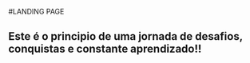 #LANDING PAGE

## Este é o principio de uma jornada de desafios, conquistas e constante aprendizado!!